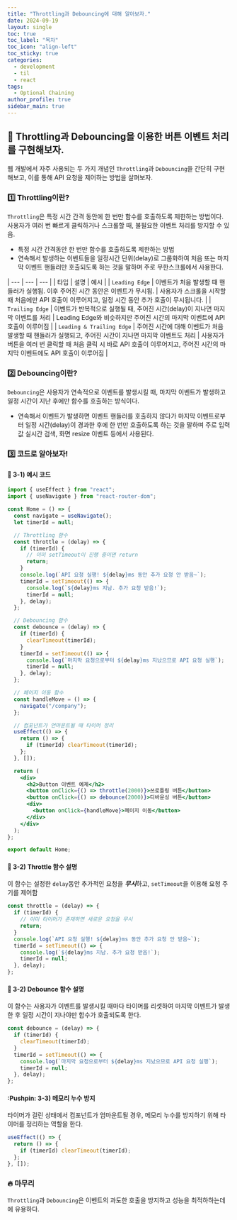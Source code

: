 ```yaml
---
title: "Throttling과 Debouncing에 대해 알아보자."
date: 2024-09-19
layout: single
toc: true
toc_label: "목차"
toc_icon: "align-left"
toc_sticky: true
categories:
  - development
  - til
  - react
tags:
  - Optional Chaining
author_profile: true
sidebar_main: true
---
```


## :ledger: Throttling과 Debouncing을 이용한 버튼 이벤트 처리를 구현해보자.
웹 개발에서 자주 사용되는 두 가지 개념인 `Throttling`과 `Debouncing`을 간단히 구현해보고, 이를 통해 API 요청을 제어하는 방법을 살펴보자.

### :one: Throttling이란?
`Throttling`은 특정 시간 간격 동안에 한 번만 함수를 호출하도록 제한하는 방법이다. 사용자가 여러 번 빠르게 클릭하거나 스크롤할 때, 불필요한 이벤트 처리를 방지할 수 있음. 

- 특정 시간 간격동안 한 번만 함수를 호출하도록 제한하는 방법
- 연속해서 발생하는 이벤트들을 일정시간 단위(delay)로 그룹화하여 처음 또는 마지막 이벤트 핸들러만 호출되도록 하는 것을 말하며 주로 무한스크롤에서 사용한다.

| --- | --- | --- |
| 타입 | 설명 | 예시 |
| `Leading Edge` | 이벤트가 처음 발생할 때 핸들러가 실행됨. 이후 주어진 시간 동안은 이벤트가 무시됨. | 사용자가 스크롤을 시작할 때 처음에만 API 호출이 이루어지고, 일정 시간 동안 추가 호출이 무시됩니다. |
| `Trailing Edge` | 이벤트가 반복적으로 실행될 때, 주어진 시간(delay)이 지나면 마지막 이벤트를 처리 | Leading Edge와 비슷하지만 주어진 시간의 마지막 이벤트에 API 호출이 이루어짐 |
| `Leading & Trailing Edge` | 주어진 시간에 대해 이벤트가 처음 발생할 때 핸들러가 실행되고, 주어진 시간이 지나면 마지막 이벤트도 처리 | 사용자가 버튼을 여러 번 클릭할 때 처음 클릭 시 바로 API 호출이 이루어지고, 주어진 시간의 마지막 이벤트에도 API 호출이 이루어짐 |


### :two: Debouncing이란?
`Debouncing`은 사용자가 연속적으로 이벤트를 발생시킬 때, 마지막 이벤트가 발생하고 일정 시간이 지난 후에만 함수를 호출하는 방식이다.

- 연속해서 이벤트가 발생하면 이벤트 핸들러를 호출하지 않다가 마지막 이벤트로부터 일정 시간(delay)이 경과한 후에 한 번만 호출하도록 하는 것을 말하며 주로 입력값 실시간 검색, 화면 resize 이벤트 등에서 사용된다.

### :three: 코드로 알아보자!

#### :pushpin: 3-1) 예시 코드
```jsx
import { useEffect } from "react";
import { useNavigate } from "react-router-dom";

const Home = () => {
  const navigate = useNavigate();
  let timerId = null;

  // Throttling 함수
  const throttle = (delay) => {
    if (timerId) {
      // 이미 setTimeout이 진행 중이면 return
      return;
    }
    console.log(`API 요청 실행! ${delay}ms 동안 추가 요청 안 받음~`);
    timerId = setTimeout(() => {
      console.log(`${delay}ms 지남. 추가 요청 받음!`);
      timerId = null;
    }, delay);
  };

  // Debouncing 함수
  const debounce = (delay) => {
    if (timerId) {
      clearTimeout(timerId);
    }
    timerId = setTimeout(() => {
      console.log(`마지막 요청으로부터 ${delay}ms 지났으므로 API 요청 실행`);
      timerId = null;
    }, delay);
  };

  // 페이지 이동 함수
  const handleMove = () => {
    navigate("/company");
  };

  // 컴포넌트가 언마운트될 때 타이머 정리
  useEffect(() => {
    return () => {
      if (timerId) clearTimeout(timerId);
    };
  }, []);

  return (
    <div>
      <h2>Button 이벤트 예제</h2>
      <button onClick={() => throttle(2000)}>쓰로틀링 버튼</button>
      <button onClick={() => debounce(2000)}>디바운싱 버튼</button>
      <div>
        <button onClick={handleMove}>페이지 이동</button>
      </div>
    </div>
  );
};

export default Home;
```

#### :pushpin: 3-2) Throttle 함수 설명 
이 함수는 설정한 `delay`동안 추가적인 요청을 ***무시***하고, `setTimeout`을 이용해 요청 주기를 제어함

```jsx
const throttle = (delay) => {
  if (timerId) {
    // 이미 타이머가 존재하면 새로운 요청을 무시
    return;
  }
  console.log(`API 요청 실행! ${delay}ms 동안 추가 요청 안 받음~`);
  timerId = setTimeout(() => {
    console.log(`${delay}ms 지남. 추가 요청 받음!`);
    timerId = null;
  }, delay);
};
```

#### :pushpin: 3-2) Debounce 함수 설명 
이 함수는 사용자가 이벤트를 발생시킬 때마다 타이머를 리셋하여 마지막 이벤트가 발생한 후 일정 시간이 지나야만 함수가 호출되도록 한다.

```jsx
const debounce = (delay) => {
  if (timerId) {
    clearTimeout(timerId);
  }
  timerId = setTimeout(() => {
    console.log(`마지막 요청으로부터 ${delay}ms 지났으므로 API 요청 실행`);
    timerId = null;
  }, delay);
};
```

#### :Pushpin: 3-3) 메모리 누수 방지
타이머가 걸린 상태에서 컴포넌트가 엄마운트될 경우, 메모리 누수를 방지하기 위해 타이머를 정리하는 역할을 한다.
```jsx
useEffect(() => {
  return () => {
    if (timerId) clearTimeout(timerId);
  };
}, []);
```

### :fire: 마무리
`Throttling`과 `Debouncing`은 이벤트의 과도한 호출을 방지하고 성능을 최적하하는데에 유용하다.